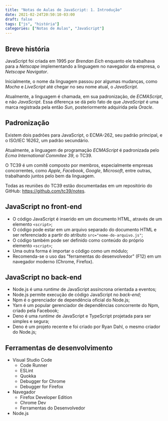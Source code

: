 ```yaml
---
title: "Notas de Aulas de JavaScript: 1. Introdução"
date: 2021-02-24T20:50:10-03:00
draft: false
tags: ["js", "história"]
categories: ["Notas de Aulas", "JavaScript"]
---
```



## Breve história

JavaScript foi criada em 1995 por *Brendan Eich* enquanto ele trabalhava para a *Netscape* implementando a linguagem no navegador da empresa, o *Netscape Navigator*.

Inicialmente, o nome da linguagem passou por algumas mudanças, como *Mocha* e *LiveScript* até chegar no seu nome atual, o *JavaScript*.

Atualmente, a linguagem é chamada, em sua padronização, de *ECMAScript*, e não *JavaScript*.
Essa diferença se dá pelo fato de que *JavaScript* é uma marca registrada pela então *Sun*, posteriormente adquirida pela *Oracle*.


## Padronização

Existem dois padrões para JavaScript, o ECMA-262, seu padrão principal, e o ISO/IEC 16262, um padrão secundário.

Atualmente, a linguagem de programação *ECMAScript* é padronizada pelo *Ecma International Commitee 39*, o TC39.

O TC39 é um comitê composto por membros, especialmente empresas concorrentes, como *Apple*, *Facebook*, *Google*, *Microsoft*, entre outras, trabalhando juntos pelo bem da linguagem.

Todas as reuniões do TC39 estão documentadas em um repositório do GitHub: <https://github.com/tc39/notes>.


## JavaScript no front-end

* O código JavaScript é inserido em um documento HTML, através de um elemento `<script>`;
* O código pode estar em um arquivo separado do documento HTML e ser referenciado a partir do atributo `src="nome-do-arquivo.js"`;
* O código também pode ser definido como conteúdo do próprio elemento `<script>`;
* Uma outra forma é importar o código como um módulo;
* Recomenda-se o uso das "ferramentas do desenvolvedor" (F12) em um navegador moderno (Chrome, Firefox).


## JavaScript no back-end

* Node.js é uma *runtime* de JavaScript assíncrona orientada a eventos;
* Node.js permite execução de código JavaScript no *back-end*;
* Npm é o gerenciador de dependência oficial do Node.js;
* Yarn é um popular gerenciador de dependências concorrente do Npm, criado pela Facebook;
* Deno é uma *runtime* de JavaScript e TypeScript projetada para ser simples e segura;
* Deno é um projeto recente e foi criado por Ryan Dahl, o mesmo criador do Node.js;


## Ferramentas de desenvolvimento

* Visual Studio Code
  * Code Runner
  * ESLint
  * Quokka
  * Debugger for Chrome
  * Debugger for Firefox
* Navegador
  * Firefox Developer Edition
  * Chrome Dev
  * Ferramentas do Desenvolvedor
* Node.js
